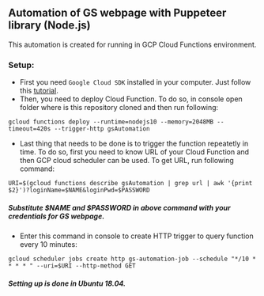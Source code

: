 ## Automation of GS webpage with Puppeteer library (Node.js)
This automation is created for running in GCP Cloud Functions environment.

### Setup:
- First you need `Google Cloud SDK` installed in your computer. Just follow this [tutorial](https://cloud.google.com/sdk/docs/quickstart-debian-ubuntu).
- Then, you need to deploy Cloud Function. To do so, in console open folder where is this repository cloned and then run following: 
```console
gcloud functions deploy --runtime=nodejs10 --memory=2048MB --timeout=420s --trigger-http gsAutomation
```
- Last thing that needs to be done is to trigger the function repeatetly in time. To do so, first you need to know URL of your Cloud Function and then GCP cloud scheduler can be used. 
To get URL, run following command: 
```console 
URI=$(gcloud functions describe gsAutomation | grep url | awk '{print $2}')?loginName=$NAME&loginPwd=$PASSWORD
```
##### Substitute $NAME and $PASSWORD in above command with your credentials for GS webpage.
- Enter this command in console to create HTTP trigger to query function every 10 minutes: 
```console
gcloud scheduler jobs create http gs-automation-job --schedule "*/10 * * * * " --uri=$URI --http-method GET
```

##### Setting up is done in Ubuntu 18.04.
